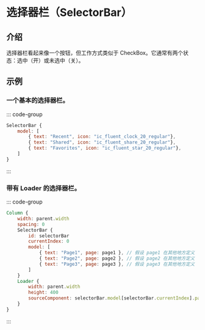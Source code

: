 # 选择器栏（SelectorBar）

## 介绍

选择器栏看起来像一个按钮，但工作方式类似于 CheckBox。它通常有两个状态：选中（开）或未选中（关）。

## 示例

### 一个基本的选择器栏。

::: code-group

```qml
SelectorBar {
    model: [
        { text: "Recent", icon: "ic_fluent_clock_20_regular"},
        { text: "Shared", icon: "ic_fluent_share_20_regular"},
        { text: "Favorites", icon: "ic_fluent_star_20_regular"},
    ]
}
```

:::

### 带有 Loader 的选择器栏。

::: code-group

```qml
Column {
    width: parent.width
    spacing: 0
    SelectorBar {
        id: selectorBar
        currentIndex: 0
        model: [
            { text: "Page1", page: page1 }, // 假设 page1 在其他地方定义
            { text: "Page2", page: page2 }, // 假设 page2 在其他地方定义
            { text: "Page3", page: page3 }, // 假设 page3 在其他地方定义
        ]
    }
    Loader {
        width: parent.width
        height: 400
        sourceComponent: selectorBar.model[selectorBar.currentIndex].page
    }
}
```

:::